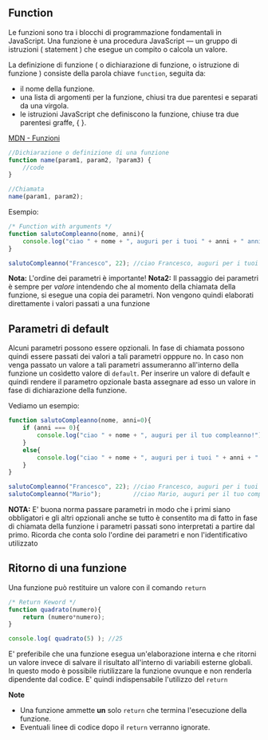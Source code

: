 ## Function

Le funzioni sono tra i blocchi di programmazione fondamentali in JavaScript. Una funzione è una procedura JavaScript — un gruppo di istruzioni ( statement ) che esegue un compito o calcola un valore.

La definizione di funzione ( o dichiarazione di funzione, o istruzione di funzione ) consiste della parola chiave `function`, seguita da:

- il nome della funzione.
- una lista di argomenti per la funzione, chiusi tra due parentesi e separati da una virgola.
- le istruzioni JavaScript che definiscono la funzione, chiuse tra due parentesi graffe, { }.

[MDN - Funzioni](https://developer.mozilla.org/it/docs/Web/JavaScript/Guida/Functions)

```js
//Dichiarazione o definizione di una funzione
function name(param1, param2, ?param3) {
    //code
}

//Chiamata
name(param1, param2);
```

Esempio:

```js
/* Function with arguments */
function salutoCompleanno(nome, anni){
    console.log("ciao " + nome + ", auguri per i tuoi " + anni + " anni!");
}

salutoCompleanno("Francesco", 22); //ciao Francesco, auguri per i tuoi 22 anni!
```

**Nota:** L'ordine dei parametri è importante!
**Nota2:** Il passaggio dei parametri è sempre per *valore* intendendo che al momento della chiamata della funzione, si esegue una copia dei parametri. Non vengono quindi elaborati direttamente i valori passati a una funzione


## Parametri di default

Alcuni parametri possono essere opzionali. In fase di chiamata possono quindi essere passati dei valori a tali parametri opppure no. In caso non venga passato un valore a tali parametri assumeranno all'interno della funzione un cosìdetto valore di `default`. Per inserire un valore di default e quindi rendere il parametro opzionale basta assegnare ad esso un valore in fase di dichiarazione della funzione.

Vediamo un esempio:

```js
function salutoCompleanno(nome, anni=0){
    if (anni === 0){
        console.log("ciao " + nome + ", auguri per il tuo compleanno!");
    }
    else{
        console.log("ciao " + nome + ", auguri per i tuoi " + anni + " anni!");
    } 
}

salutoCompleanno("Francesco", 22); //ciao Francesco, auguri per i tuoi 22 anni!
salutoCompleanno("Mario");         //ciao Mario, auguri per il tuo compleanno!
```


**NOTA:** E' buona norma passare parametri in modo che i primi siano obbligatori e gli altri opzionali anche se tutto è consentito ma di fatto in fase di chiamata della funzione i parametri passati sono interpretati a partire dal primo. Ricorda che conta solo l'ordine dei parametri e non l'identificativo utilizzato

## Ritorno di una funzione

Una funzione può restituire un valore con il comando `return`

```js
/* Return Keword */
function quadrato(numero){
    return (numero*numero);
}

console.log( quadrato(5) ); //25
```

E' preferibile che una funzione esegua un'elaborazione interna e che ritorni un valore invece di salvare il risultato all'interno di variabili esterne globali. In questo modo è possibile riutilizzare la funzione ovunque e non renderla dipendente dal codice. E' quindi indispensabile l'utilizzo del `return`

**Note**

- Una funzione ammette **un** solo `return` che termina l'esecuzione della funzione.
- Eventuali linee di codice dopo il `return` verranno ignorate.


